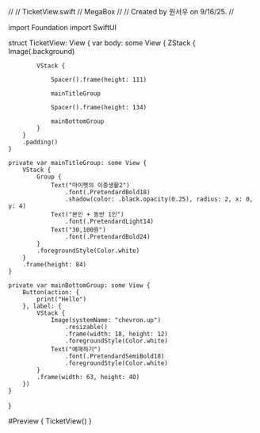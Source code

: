 //
//  TicketView.swift
//  MegaBox
//
//  Created by 원서우 on 9/16/25.
//

import Foundation
import SwiftUI

struct TicketView: View {
    var body: some View {
        ZStack {
            Image(.background)
            
            VStack {
                
                Spacer().frame(height: 111)
                
                mainTitleGroup
                
                Spacer().frame(height: 134)
                
                mainBottomGroup
            }
        }
        .padding()
    }
    
    private var mainTitleGroup: some View {
        VStack {
            Group {
                Text("마이펫의 이중생활2")
                    .font(.PretendardBold18)
                    .shadow(color: .black.opacity(0.25), radius: 2, x: 0, y: 4)
                Text("본인 + 동반 1인")
                    .font(.PretendardLight14)
                Text("30,100원")
                    .font(.PretendardBold24)
            }
            .foregroundStyle(Color.white)
        }
        .frame(height: 84)
    }
    
    private var mainBottomGroup: some View {
        Button(action: {
            print("Hello")
        }, label: {
            VStack {
                Image(systemName: "chevron.up")
                    .resizable()
                    .frame(width: 18, height: 12)
                    .foregroundStyle(Color.white)
                Text("예매하기")
                    .font(.PretendardSemiBold18)
                    .foregroundStyle(Color.white)
            }
            .frame(width: 63, height: 40)
        })
    }
}

#Preview {
    TicketView()
}

